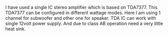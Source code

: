 I have used a single IC stereo amplifier which is based on TDA7377. This TDA7377 can be configured in different wattage modes. Here I am using 1 channel for subwoofer and other one for speaker. TDA IC can work with single 12volt power supply. And due to class AB operation need a very little heat sink.
